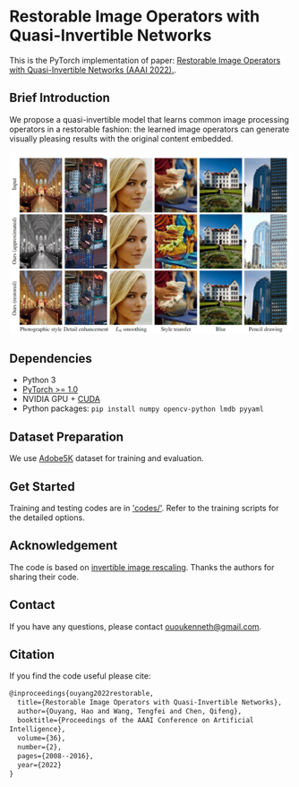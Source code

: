# Restorable Image Operators with Quasi-Invertible Networks
This is the PyTorch implementation of paper:  [Restorable Image Operators with Quasi-Invertible Networks (AAAI 2022).](https://aaai.org/papers/02008-restorable-image-operators-with-quasi-invertible-networks/).


## Brief Introduction
We propose a quasi-invertible model that learns common image processing operators in a restorable fashion: the learned image operators can generate visually pleasing results with the original content embedded.

![Invertible Architecture](./figures/ivop.png)

## Dependencies  
- Python 3 
- [PyTorch >= 1.0](https://pytorch.org/)
- NVIDIA GPU + [CUDA](https://developer.nvidia.com/cuda-downloads)
- Python packages: `pip install numpy opencv-python lmdb pyyaml`
  
## Dataset Preparation
We use [Adobe5K](https://data.csail.mit.edu/graphics/fivek/) dataset for training and evaluation. 


## Get Started
Training and testing codes are in ['codes/'](./codes/). Refer to the training scripts for the detailed options.

## Acknowledgement
The code is based on [invertible image rescaling](https://github.com/pkuxmq/Invertible-Image-Rescaling). Thanks the authors for sharing their code. 

## Contact
If you have any questions, please contact <ououkenneth@gmail.com>.

## Citation 
If you find the code useful please cite:
```
@inproceedings{ouyang2022restorable,
  title={Restorable Image Operators with Quasi-Invertible Networks},
  author={Ouyang, Hao and Wang, Tengfei and Chen, Qifeng},
  booktitle={Proceedings of the AAAI Conference on Artificial Intelligence},
  volume={36},
  number={2},
  pages={2008--2016},
  year={2022}
}
```